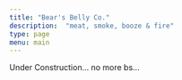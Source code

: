 ```yaml
---
title: "Bear's Belly Co."
description:  "meat, smoke, booze & fire"
type: page
menu: main
---
```

Under Construction... no more bs...
